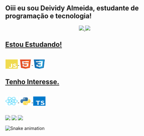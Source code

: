  ## Oiii eu sou Deividy Almeida, estudante de programação e tecnologia!
<div align="center">
  <a href="https://github.com/deividy-almeida">
  <img height="180em" src="https://github-readme-stats.vercel.app/api?username=deividy-almeida&show_icons=true&theme=dracula&include_all_commits=true&count_private=true"/>
  <img height="180em" src="https://github-readme-stats.vercel.app/api/top-langs/?username=deividy-almeida&layout=compact&langs_count=7&theme=dracula"/>
</div>

 ## Estou Estudando!

<div style="display: inline_block"><br>
  <img align="center" alt="Deivdy-Js" height="30" width="40" src="https://raw.githubusercontent.com/devicons/devicon/master/icons/javascript/javascript-plain.svg">
  <img align="center" alt="Deivdy-HTML" height="30" width="40" src="https://raw.githubusercontent.com/devicons/devicon/master/icons/html5/html5-original.svg">
  <img align="center" alt="Deivdy-CSS" height="30" width="40" src="https://raw.githubusercontent.com/devicons/devicon/master/icons/css3/css3-original.svg">
</div>

 ## Tenho Interesse.

<div style="display: inline_block"><br>
  <img align="center" alt="Deivdy-React" height="30" width="40" src="https://raw.githubusercontent.com/devicons/devicon/master/icons/react/react-original.svg">
  <img align="center" alt="Deivdy-Python" height="30" width="40" src="https://raw.githubusercontent.com/devicons/devicon/master/icons/python/python-original.svg">
  <img align="center" alt="Deivdy-Ts" height="30" width="40" src="https://raw.githubusercontent.com/devicons/devicon/master/icons/typescript/typescript-plain.svg">
</div>
  
  ##
 
<div> 
  <a href="https://instagram.com/deividy_almeida_" target="_blank"><img src="https://img.shields.io/badge/-Instagram-%23E4405F?style=for-the-badge&logo=instagram&logoColor=white" target="_blank"></a> 
  <a href = "mailto:deividyueslei@gmail.com"><img src="https://img.shields.io/badge/-Gmail-%23333?style=for-the-badge&logo=gmail&logoColor=white" target="_blank"></a>
  <a href="https://www.linkedin.com/in/deividy-almeida-0899b9225" target="_blank"><img src="https://img.shields.io/badge/-LinkedIn-%230077B5?style=for-the-badge&logo=linkedin&logoColor=white" target="_blank"></a> 
 
  ![Snake animation](https://github.com/deividy-almeida/deividy-almeida/blob/output/github-contribution-grid-snake.svg)
 
